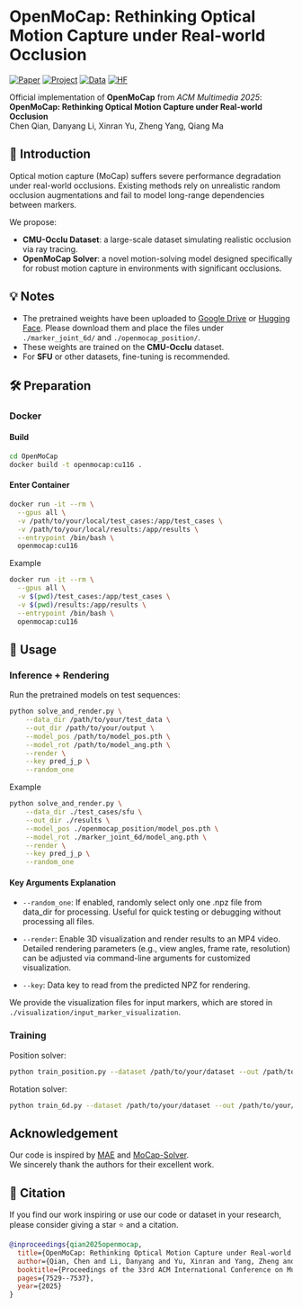 # OpenMoCap: Rethinking Optical Motion Capture under Real-world Occlusion

[![Paper](https://img.shields.io/badge/Paper-MM%2725-blue)](https://arxiv.org/abs/2508.12610)  [![Project](https://img.shields.io/badge/Project-OpenMoCap-green)](https://qianchen214.github.io/openmocap.github.io/) [![Data](https://img.shields.io/badge/Data-Occlu-red)](https://huggingface.co/datasets/chen-qian/CMU-Occlu/tree/main) [![HF](https://img.shields.io/badge/HF-OpenMoCap-yellow)](https://huggingface.co/papers/2508.12610)

Official implementation of **OpenMoCap** from *ACM Multimedia 2025*:  
**OpenMoCap: Rethinking Optical Motion Capture under Real-world Occlusion**  
Chen Qian, Danyang Li, Xinran Yu, Zheng Yang, Qiang Ma



## 📌 Introduction

Optical motion capture (MoCap) suffers severe performance degradation under real-world occlusions. Existing methods rely on unrealistic random occlusion augmentations and fail to model long-range dependencies between markers.  

We propose:  

- **CMU-Occlu Dataset**: a large-scale dataset simulating realistic occlusion via ray tracing.  
- **OpenMoCap Solver**: a novel motion-solving model designed specifically for robust motion capture in environments with significant occlusions.  



## 💡 Notes
- The pretrained weights have been uploaded to [Google Drive](https://drive.google.com/drive/folders/1lt9LWSYykaD_lA_ubnddJs10HA0rHyjv?usp=sharing) or [Hugging Face](https://huggingface.co/chen-qian/OpenMoCap/tree/main). Please download them and place the files under `./marker_joint_6d/` and `./openmocap_position/`.
- These weights are trained on the **CMU-Occlu** dataset.  
- For **SFU** or other datasets, fine-tuning is recommended.  



## 🛠 Preparation

### Docker

#### Build

```bash
cd OpenMoCap
docker build -t openmocap:cu116 .
```

#### Enter Container

```bash
docker run -it --rm \
  --gpus all \
  -v /path/to/your/local/test_cases:/app/test_cases \
  -v /path/to/your/local/results:/app/results \
  --entrypoint /bin/bash \
  openmocap:cu116
```

Example
```bash
docker run -it --rm \
  --gpus all \
  -v $(pwd)/test_cases:/app/test_cases \
  -v $(pwd)/results:/app/results \
  --entrypoint /bin/bash \
  openmocap:cu116
```



## 🚀 Usage

### Inference + Rendering

Run the pretrained models on test sequences:

```bash
python solve_and_render.py \
    --data_dir /path/to/your/test_data \
    --out_dir /path/to/your/output \
    --model_pos /path/to/model_pos.pth \
    --model_rot /path/to/model_ang.pth \
    --render \
    --key pred_j_p \
    --random_one
```

Example

```bash
python solve_and_render.py \
    --data_dir ./test_cases/sfu \
    --out_dir ./results \
    --model_pos ./openmocap_position/model_pos.pth \
    --model_rot ./marker_joint_6d/model_ang.pth \
    --render \
    --key pred_j_p \
    --random_one
```

#### Key Arguments Explanation
- `--random_one`: 
If enabled, randomly select only one .npz file from data_dir for processing. Useful for quick testing or debugging without processing all files.

- `--render`: Enable 3D visualization and render results to an MP4 video. Detailed rendering parameters (e.g., view angles, frame rate, resolution) can be adjusted via command-line arguments for customized visualization.

- `--key`: Data key to read from the predicted NPZ for rendering.


We provide the visualization files for input markers, which are stored in `./visualization/input_marker_visualization`.



### Training

Position solver:

```bash
python train_position.py --dataset /path/to/your/dataset --out /path/to/your/output
```

Rotation solver:

```bash
python train_6d.py --dataset /path/to/your/dataset --out /path/to/your/output
```



## Acknowledgement
Our code is inspired by [MAE](https://github.com/facebookresearch/mae) and [MoCap-Solver](https://github.com/NetEase-GameAI/MoCap-Solver).  
We sincerely thank the authors for their excellent work.




## 📜 Citation

If you find our work inspiring or use our code or dataset in your research, please consider giving a star ⭐ and a citation.

```bibtex
@inproceedings{qian2025openmocap,
  title={OpenMoCap: Rethinking Optical Motion Capture under Real-world Occlusion},
  author={Qian, Chen and Li, Danyang and Yu, Xinran and Yang, Zheng and Ma, Qiang},
  booktitle={Proceedings of the 33rd ACM International Conference on Multimedia},
  pages={7529--7537},
  year={2025}
}
```
